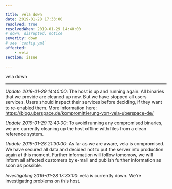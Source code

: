 ```yaml
---

title: vela down
date: 2019-01-28 17:33:00
resolved: true
resolvedWhen: 2019-01-29 14:40:00
# down, disrupted, notice
severity: down
# see `config.yml`
affected:
    - vela
section: issue

---
```


vela down

---

*Update 2019-01-29 14:40:00*: The host is up and running again. All binaries that we provide are cleaned up now. But we have stopped all users services. Users should inspect their services before deciding, if they want to re-enabled them.
More information here: https://blog.uberspace.de/kompromittierung-von-vela-uberspace-de/

*Update 2019-01-29 12:40:00*: To avoid running any compromised binaries, we are currently cleaning up the host offline with files from a clean reference system.

*Update 2019-01-28 21:30:00*: As far as we are aware, vela is compromised. We have secured all data and decided not to put the server into production again at this moment. Further information will follow tomorrow, we will inform all affected customers by e-mail and publish further information as soon as possible. 

*Investigating 2019-01-28 17:33:00*: vela is currently down. We're investigating problems on this host.
